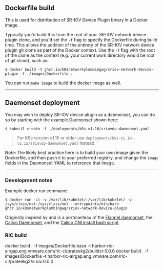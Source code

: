 ## Dockerfile build

This is used for distribution of SR-IOV Device Plugin binary in a Docker image.

Typically you'd build this from the root of your SR-IOV network device plugin clone, and you'd set the `-f` flag to specify the Dockerfile during build time. This allows the addition of the entirety of the SR-IOV network device plugin git clone as part of the Docker context. Use the `-f` flag with the root of the clone as the context (e.g. your current work directory would be root of git clone), such as:

```
$ docker build -t ghcr.io/k8snetworkplumbingwg/sriov-network-device-plugin -f ./images/Dockerfile .
```
You can run `make image` to build the docker image as well.

---

## Daemonset deployment

You may wish to deploy SR-IOV device plugin as a daemonset, you can do so by starting with the example Daemonset shown here:

```
$ kubectl create -f ./deployments/k8s-v1.16/sriovdp-daemonset.yaml
```
> For K8s version v1.15 or older use `deployments/k8s-v1.10-v1.15/sriovdp-daemonset.yaml` instead.

Note: The likely best practice here is to build your own image given the Dockerfile, and then push it to your preferred registry, and change the `image` fields in the Daemonset YAML to reference that image.

---

### Development notes

Example docker run command:

```
$ docker run -it -v /var/lib/kubelet/:/var/lib/kubelet/ -v /sys/class/net:/sys/class/net --entrypoint=/bin/bash ghcr.io/k8snetworkplumbingwg/sriov-network-device-plugin
```

Originally inspired by and is a portmanteau of the [Flannel daemonset](https://github.com/coreos/flannel/blob/master/Documentation/kube-flannel.yml), the [Calico Daemonset](https://github.com/projectcalico/calico/blob/master/v2.0/getting-started/kubernetes/installation/hosted/k8s-backend-addon-manager/calico-daemonset.yaml), and the [Calico CNI install bash script](https://github.com/projectcalico/cni-plugin/blob/be4df4db2e47aa7378b1bdf6933724bac1f348d0/k8s-install/scripts/install-cni.sh#L104-L153).


### RIC build
docker build . -f images/Dockerfile.base -t harbor-ric-airgap.eng.vmware.com/ric-ci/prateekg2/builder:0.0.0
docker build . -f images/Dockerfile -t harbor-ric-airgap.eng.vmware.com/ric-ci/prateekg2/sriov:0.0.0